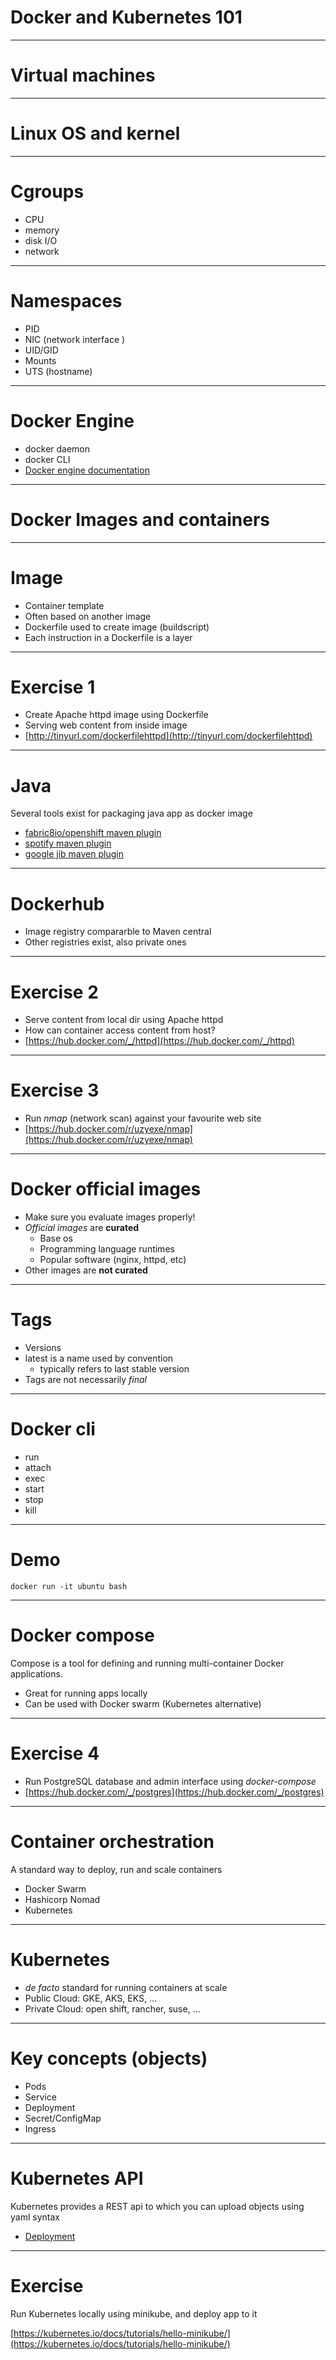 # Docker and Kubernetes 101

---

# Virtual machines

---

# Linux OS and kernel

---

# Cgroups 

- CPU
- memory
- disk I/O
- network 

---

# Namespaces

- PID
- NIC (network interface )
- UID/GID
- Mounts
- UTS (hostname)

---

# Docker Engine 

- docker daemon
- docker CLI
- [Docker engine documentation](https://docs.docker.com/engine/docker-overview/)

---

# Docker Images and containers

---

# Image

- Container template
- Often based on another image
- Dockerfile used to create image (buildscript)
- Each instruction in a Dockerfile is a layer

---

# Exercise 1

- Create Apache httpd image using Dockerfile
- Serving web content from inside image
- [http://tinyurl.com/dockerfilehttpd](http://tinyurl.com/dockerfilehttpd)

---

# Java

Several tools exist for packaging java app as docker image

- [fabric8io/openshift maven plugin](https://github.com/fabric8io/docker-maven-plugin) 
- [spotify maven plugin](https://github.com/spotify/docker-maven-plugin)
- [google jib maven plugin](https://github.com/GoogleContainerTools/jib/tree/master/jib-maven-plugin)

---

# Dockerhub

- Image registry compararble to Maven central 
- Other registries exist, also private ones

---

# Exercise 2

- Serve content from local dir using Apache httpd
- How can container access content from host?
- [https://hub.docker.com/_/httpd](https://hub.docker.com/_/httpd)

---

# Exercise 3

- Run _nmap_ (network scan) against your favourite web site
- [https://hub.docker.com/r/uzyexe/nmap](https://hub.docker.com/r/uzyexe/nmap)

---

# Docker official images

- Make sure you evaluate images properly!
- _Official images_ are **curated**
	+ Base os
	+ Programming language runtimes
	+ Popular software (nginx, httpd, etc)
- Other images are **not curated**

---

# Tags

- Versions
- latest is a name used by convention
	+ typically refers to last stable version
- Tags are not necessarily _final_

---

# Docker cli

- run
- attach
- exec 
- start 
- stop
- kill

---

# Demo

    docker run -it ubuntu bash 

---


# Docker compose

Compose is a tool for defining and running multi-container Docker applications.

- Great for running apps locally
- Can be used with Docker swarm (Kubernetes alternative)

---

# Exercise 4

- Run PostgreSQL database and admin interface using _docker-compose_ 
- [https://hub.docker.com/_/postgres](https://hub.docker.com/_/postgres)

---

# Container orchestration

A standard way to deploy, run and scale containers

- Docker Swarm
- Hashicorp Nomad
- Kubernetes

---

# Kubernetes

- _de facto_ standard for running containers at scale
- Public Cloud: GKE, AKS, EKS, ...
- Private Cloud: open shift, rancher, suse, ...

---

# Key concepts (objects)

- Pods
- Service
- Deployment
- Secret/ConfigMap
- Ingress

---

# Kubernetes API

Kubernetes provides a REST api to which you can upload objects using yaml syntax

- [Deployment](https://kubernetes.io/docs/concepts/workloads/controllers/deployment/#creating-a-deployment) 

---

# Exercise

Run Kubernetes locally using minikube, and deploy app to it

[https://kubernetes.io/docs/tutorials/hello-minikube/](https://kubernetes.io/docs/tutorials/hello-minikube/)
